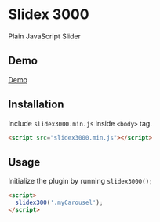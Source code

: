 # Slidex 3000
Plain JavaScript Slider

## Demo
[Demo](https://weekaah.github.io/slidex3000)

## Installation
Include `slidex3000.min.js` inside `<body>` tag.
```html
<script src="slidex3000.min.js"></script>
```

## Usage
Initialize the plugin by running `slidex3000();`

```html
<script>
  slidex300('.myCarousel');
</script>
```
